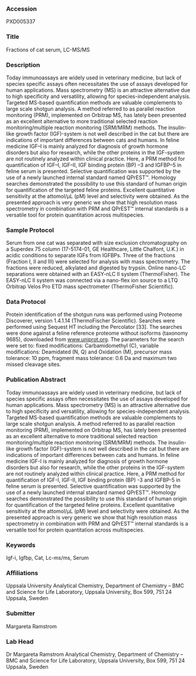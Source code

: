### Accession
PXD005337

### Title
Fractions of cat serum, LC-MS/MS

### Description
Today immunoassays are widely used in veterinary medicine, but lack of species specific assays often necessitates the use of assays developed for human applications. Mass spectrometry (MS) is an attractive alternative due to high specificity and versatility, allowing for species-independent analysis. Targeted MS-based quantification methods are valuable complements to large scale shotgun analysis. A method referred to as parallel reaction monitoring (PRM), implemented on Orbitrap MS, has lately been presented as an excellent alternative to more traditional selected reaction monitoring/multiple reaction monitoring (SRM/MRM) methods. The insulin-like growth factor (IGF)-system is not well described in the cat but there are indications of important differences between cats and humans. In feline medicine IGF–I is mainly analyzed for diagnosis of growth hormone disorders but also for research, while the other proteins in the IGF-system are not routinely analyzed within clinical practice. Here, a PRM method for quantification of IGF–I, IGF–II, IGF binding protein (BP) –3 and IGFBP–5 in feline serum is presented. Selective quantification was supported by the use of a newly launched internal standard named QPrEST™. Homology searches demonstrated the possibility to use this standard of human origin for quantification of the targeted feline proteins. Excellent quantitative sensitivity at the attomol/µL (pM) level and selectivity were obtained. As the presented approach is very generic we show that high resolution mass spectrometry in combination with PRM and QPrEST™ internal standards is a versatile tool for protein quantitation across multispecies.

### Sample Protocol
Serum from one cat was separated with size exclusion chromatography on a Superdex 75 column (17-5174-01, GE Healthcare, Little Chalfont, U.K.) in acidic conditions to separate IGFs from IGFBPs. Three of the fractions (Fraction I, II and III) were selected for analysis with mass spectrometry. The fractions were reduced, alkylated and digested by trypsin. Online nano-LC separations were obtained with an EASY-nLC II system (ThermoFisher). The EASY-nLC II system was connected via a nano-flex ion source to a LTQ Orbitrap Velos Pro ETD mass spectrometer (ThermoFisher Scientific).

### Data Protocol
Protein identification of the shotgun runs was performed using Proteome Discoverer, version 1.4.1.14 (ThermoFischer Scientific). Searches were performed using Sequest HT including the Percolator [33]. The searches were done against a feline reference proteome without isoforms (taxonomy 9685), downloaded from www.uniprot.org. The parameters for the search were set to: fixed modifications: Carbamidomethyl (C), variable modifications: Deamidated (N, Q) and Oxidation (M), precursor mass tolerance: 10 ppm, fragment mass tolerance: 0.6 Da and maximum two missed cleavage sites.

### Publication Abstract
Today immunoassays are widely used in veterinary medicine, but lack of species specific assays often necessitates the use of assays developed for human applications. Mass spectrometry (MS) is an attractive alternative due to high specificity and versatility, allowing for species-independent analysis. Targeted MS-based quantification methods are valuable complements to large scale shotgun analysis. A method referred to as parallel reaction monitoring (PRM), implemented on Orbitrap MS, has lately been presented as an excellent alternative to more traditional selected reaction monitoring/multiple reaction monitoring (SRM/MRM) methods. The insulin-like growth factor (IGF)-system is not well described in the cat but there are indications of important differences between cats and humans. In feline medicine IGF-I is mainly analyzed for diagnosis of growth hormone disorders but also for research, while the other proteins in the IGF-system are not routinely analyzed within clinical practice. Here, a PRM method for quantification of IGF-I, IGF-II, IGF binding protein (BP) -3 and IGFBP-5 in feline serum is presented. Selective quantification was supported by the use of a newly launched internal standard named QPrEST&#x2122;. Homology searches demonstrated the possibility to use this standard of human origin for quantification of the targeted feline proteins. Excellent quantitative sensitivity at the attomol/&#x3bc;L (pM) level and selectivity were obtained. As the presented approach is very generic we show that high resolution mass spectrometry in combination with PRM and QPrEST&#x2122; internal standards is a versatile tool for protein quantitation across multispecies.

### Keywords
Igf-i, Igfbp, Cat, Lc-ms/ms, Serum

### Affiliations
Uppsala University
Analytical Chemistry, Department of Chemistry – BMC and Science for Life Laboratory, Uppsala University, Box 599, 751 24 Uppsala, Sweden

### Submitter
Margareta Ramstrom

### Lab Head
Dr Margareta Ramstrom
Analytical Chemistry, Department of Chemistry – BMC and Science for Life Laboratory, Uppsala University, Box 599, 751 24 Uppsala, Sweden


